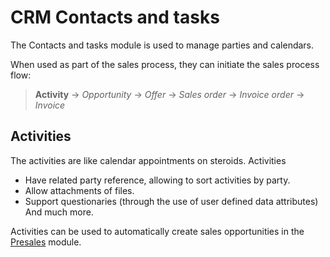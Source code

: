 # CRM Contacts and tasks

The Contacts and tasks module is used to manage parties and calendars.

When used as part of the sales process, they can initiate the sales process flow:

> **Activity** → *Opportunity* → *Offer* → *Sales order* → *Invoice order* → *Invoice*

## Activities

The activities are like calendar appointments on steroids. Activities

* Have related party reference, allowing to sort activities by party.
* Allow attachments of files.
* Support questionaries (through the use of user defined data attributes)
And much more.

Activities can be used to automatically create sales opportunities in the [Presales](https://docs.erp.net/tech/modules/crm/presales/index.html) module.
